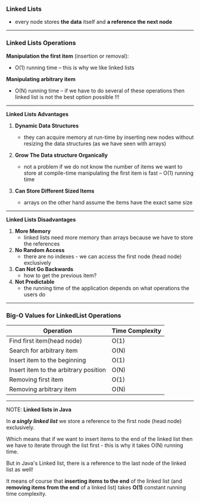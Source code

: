### Linked Lists
- every node stores **the data** itself and **a reference the next node**
---

### Linked Lists Operations
**Manipulation the first item** (insertion or removal):
- O(1) running time – this is why we like linked lists

**Manipulating arbitrary item**
- O(N) running time – if we have to do several of these operations then linked list is not the best option possible !!!
---
**Linked Lists Advantages**
1. **Dynamic Data Structures**
   - they can acquire memory at run-time by inserting new nodes without resizing the data structures (as we have seen with arrays)

2. **Grow The Data structure Organically**
   - not a problem if we do not know the number of items we want to store at compile-time
   manipulating the first item is fast – O(1) running time

3. **Can Store Different Sized Items** 
   - arrays on the other hand assume the items have the exact same size
---
**Linked Lists Disadvantages**

1. **More Memory**
   - linked lists need more memory than arrays because we have to store the references
2. **No Random Access** 
   - there are no indexes - we can access the first node (head node) exclusively
3. **Can Not Go Backwards**
   - how to get the previous item?
4. **Not Predictable** 
   - the running time of the application depends on what operations the users do

---
### Big-O Values for LinkedList Operations
| **Operation**                          | **Time Complexity** |
|----------------------------------------|---------------------|
| Find first item(head node)             | O(1)                |
| Search for arbitrary item              | O(N)                |
| Insert item to  the beginning          | O(1)                |
| Insert item to  the arbitrary position | O(N)                |
| Removing first item                    | O(1)                |
| Removing arbitrary item                | O(N)                |

---
NOTE: **Linked lists in Java**

In **_a singly linked list_** we store a reference to the first node (head node) exclusively. 

Which means that if we want to insert items to the end of the linked list then we have to iterate through the list first - this is why it takes O(N) running time.

But in Java's Linked list, there is a reference to the last node of the linked list as well!

It means of course that **inserting items to the end** of the linked list (and **removing items from the end** of a linked list) takes **O(1)** constant running time complexity.
